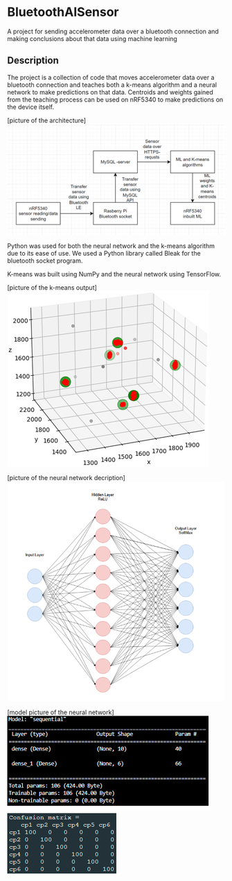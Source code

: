 # BluetoothAISensor

  

<p>A project for sending accelerometer data over a bluetooth connection and making conclusions about that data using machine learning</p>

  

## Description

The project is a collection of code that moves accelerometer data over a bluetooth connection and teaches both a k-means algorithm and a neural network to make predictions on that data. Centroids and weights gained from the teaching process can be used on nRF5340 to make predictions on the device itself.

[picture of the architecture]
![Architecture](/pictures/arkkitehtuuri.png "Project Architecture")

Python was used for both the neural network and the k-means algorithm due to its ease of use. We used a Python library called Bleak for the bluetooth socket program.

K-means was built using NumPy and the neural network using TensorFlow.

[picture of the k-means output]
![K_Means_Centers](/pictures/k_means_centers.png "K_Means_Centers")

[picture of the neural network decription]
![Neural_Network](/pictures/neural_network_pic.png "Neural_Network")

[model picture of the neural network]
![Neural_Model](/pictures/neural_model.png "Neural_Model")


![Confusion_Matrix](/pictures/confusion_matrix.png "Confusion_Matrix")